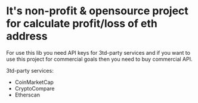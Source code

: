 # It's non-profit & opensource project for calculate profit/loss of eth address

For use this lib you need API keys for 3td-party services and if you want to use this project for commercial goals then you need to buy commercial API.

3td-party services:
- CoinMarketCap
- CryptoCompare
- Etherscan